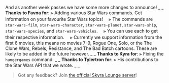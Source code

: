 And as another week passes we have some more changes to announce!
_ _
**Thanks to Favna for**:
⫸ Adding various Star Wars commands. Get information on your favourite Star Wars topics!
　⪢ The commands are `star-wars-film`, `star-wars-character`, `star-wars-planet`, `star-wars-ship`, `star-wars-species`, and `star-wars-vehicles`.
　⪢ You can use each to get their respective information.
　⪢ Currently we support information from the first 6 movies, this means no movies 7-9, Rogue One, Solo, or the The Clone Wars, Rebels, Resistance, and The Bad Batch cartoons. These are likely to be added in the future however.
_ _
**Thanks to Kyra for**:
⫸ Fixing the `hungergames` command.
_ _
**Thanks to Tylertron for**:
⫸ His contributions to the Star Wars API that we wrote.
_ _
> Got any feedback? Join [the official Skyra Lounge server](https://join.skyra.pw)!
